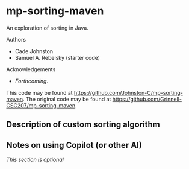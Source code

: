 # mp-sorting-maven

An exploration of sorting in Java.

Authors

* Cade Johnston
* Samuel A. Rebelsky (starter code)

Acknowledgements

* _Forthcoming_.

This code may be found at <https://github.com/Johnston-C/mp-sorting-maven>. The original code may be found at <https://github.com/Grinnell-CSC207/mp-sorting-maven>.

Description of custom sorting algorithm
---------------------------------------

Notes on using Copilot (or other AI)
------------------------------------

_This section is optional_
